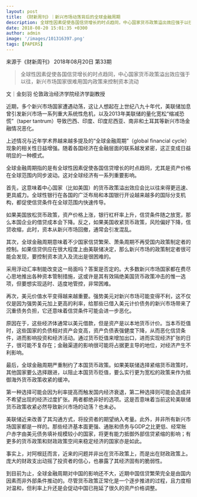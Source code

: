 ```yaml
---
layout: post
title: 《财新周刊》｜新兴市场动荡背后的全球金融周期
description: 全球性因素促使各国信贷增长的时点趋同，中心国家货币政策溢出效应强于以往，新兴市场国家很难用国内政策来控制资本流动
date: 2018-08-20 15:01:35 +0300
author: admin
image: '/images/101316397.png'
tags: [PAPERS]
---
```

来源于《财新周刊》 2018年08月20日 第33期

> 全球性因素促使各国信贷增长的时点趋同，中心国家货币政策溢出效应强于以往，新兴市场国家很难用国内政策来控制资本流动


文｜金刻羽
伦敦政治经济学院经济学副教授

近期，多个新兴市场国家遭遇动荡，这让人想起在上世纪八九十年代，美联储加息曾引发新兴市场一系列重大系统性危机，以及2013年美联储的量化宽松“缩减恐慌”（taper tantrum）导致巴西、印度、印度尼西亚、南非和土耳其等新兴市场金融情况恶化。

上述情况与近年学术界越来越多提及的“全球金融周期”（global financial cycle）现象的相关性日益增强。随着各国经济在金融层面的联系越发紧密，这正变成日益明显的一种模式。

全球金融周期指的是有全球性因素促使各国信贷增长的时点趋同，尤其是资产价格在全球范围内同步波动。这对全球经济有一系列重要影响。

首先，这意味着中心国家（比如美国）的货币政策溢出效应会比以往来得更迅速、更具威力。全球性银行在各国的广泛布局和本国银行开设越来越多的国际分支机构，都促使信贷条件在全球范围内快速传导。

如果美国放松货币政策，资产价格上涨，银行杠杆率上升，信贷条件随之放宽，那么本国企业的借贷成本会下降。反之，如果美国收紧货币政策，风险偏好下降，信贷收缩，此时，资本从新兴市场回撤，通常会引发混乱。

其次，全球金融周期意味着不少国家信贷繁荣、萧条周期不再受国内政策制定者的控制。如果信贷供应在很大程度上由美联储决定，那么新兴市场的政策制定者很可能会发现，要控制资本流入及流出是很困难的。

采用浮动汇率制能改变这一局面吗？答案是否定的。大多数新兴市场国家都在费尽心思地推出各种资本管制措施，这或许是其有效隔绝美国货币政策冲击的惟一选项，但要想实现适时、适度地管控，非常困难。

再次，美元价值水平变得越来越重要。强势美元对新兴市场可能变得不利，这不仅仅是因为强势美元加上更高的利率，给那些已借入美元计价债务的新兴市场带来了沉重债务负担，它还意味着信贷条件可能会进一步恶化。

原因在于，这些经济体通常以美元借款，但是资产是以本地货币计价。当本币贬值时，这些国家的负债相对资产会变高，资产负债表强健度下降，从而恶化信贷条件，进而影响投资和经济活动。通过货币贬值来增加出口，进而实现经济扩张的日子，很可能不复存在；金融渠道的影响很可能将占据更主导的地位，对经济产生不利影响。

最后，全球金融周期严重制约了本国货币政策。如果美联储选择紧缩货币政策时，其他国家要么选择跟进，以阻止本国货币贬值，要么实行更为宽松的政策来作为抵御海外货币政策收紧的缓冲。

第一种选择可能会因为利率提高而触发国内经济衰退，第二种选择则可能会造成并不希望出现的经济过度扩张。两者都绝非好的选项。这是否意味着当前这轮美联储货币政策收紧必然导致新兴市场的动荡？也未必。

美联储近来改善了其沟通方式，将投资者的期望纳入考量。此外，并非所有新兴市场国家都是一样的。那些经济基本面更强、通胀和债务与GDP之比更低、经常账户赤字由美元债务填补规模较小的国家，将更有能力抵御外部信贷紧缩的影响；有更多的货币政策和财政政策空间来稳定经济的国家亦是如此。

事实上，对阿根廷而言，近来的问题并非出在货币政策上，而是出在财政政策上。庞大的财政支出动摇了投资者的信心，也暴露了其经济固有的脆弱性。

到目前为止，全球金融周期对中国的影响还不大，近期中国信贷繁荣完全是由国内因素而非外部条件推动的。尽管货币政策正常化是一个逐步推进的过程，且力度相对温和，但利率上升还是会促动中国已拖延了很久的资产价格调整。
